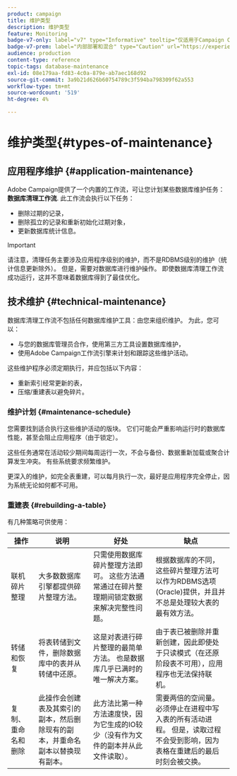 ```yaml
---
product: campaign
title: 维护类型
description: 维护类型
feature: Monitoring
badge-v7-only: label="v7" type="Informative" tooltip="仅适用于Campaign Classicv7"
badge-v7-prem: label="内部部署和混合" type="Caution" url="https://experienceleague.adobe.com/docs/campaign-classic/using/installing-campaign-classic/architecture-and-hosting-models/hosting-models-lp/hosting-models.html?lang=zh-Hans" tooltip="仅适用于内部部署和混合部署"
audience: production
content-type: reference
topic-tags: database-maintenance
exl-id: 08e179aa-fd83-4c0a-879e-ab7aec168d92
source-git-commit: 3a9b21d626b60754789c3f594ba798309f62a553
workflow-type: tm+mt
source-wordcount: '519'
ht-degree: 4%

---
```


# 维护类型{#types-of-maintenance}



## 应用程序维护 {#application-maintenance}

Adobe Campaign提供了一个内置的工作流，可让您计划某些数据库维护任务： **数据库清理工作流**. 此工作流会执行以下任务：

* 删除过期的记录，
* 删除孤立的记录和重新初始化过期对象，
* 更新数据库统计信息。

>[!IMPORTANT]
>
>请注意，清理任务主要涉及应用程序级别的维护，而不是RDBMS级别的维护（统计信息更新除外）。 但是，需要对数据库进行维护操作。 即使数据库清理工作流成功运行，这并不意味着数据库得到了最佳优化。

## 技术维护 {#technical-maintenance}

数据库清理工作流不包括任何数据库维护工具：由您来组织维护。 为此，您可以：

* 与您的数据库管理员合作，使用第三方工具设置数据库维护，
* 使用Adobe Campaign工作流引擎来计划和跟踪这些维护活动。

这些维护程序必须定期执行，并应包括以下内容：

* 重新索引经常更新的表，
* 压缩/重建表以避免碎片。

### 维护计划 {#maintenance-schedule}

您需要找到适合执行这些维护活动的版块。 它们可能会严重影响运行时的数据库性能，甚至会阻止应用程序（由于锁定）。

这些任务通常在活动较少期间每周运行一次，不会与备份、数据重新加载或聚合计算发生冲突。 有些系统要求频繁维护。

更深入的维护，如完全表重建，可以每月执行一次，最好是应用程序完全停止，因为系统无论如何都不可用。

### 重建表 {#rebuilding-a-table}

有几种策略可供使用：

<table> 
 <thead> 
  <tr> 
   <th> 操作 </th> 
   <th> 说明 </th> 
   <th> 好处 </th> 
   <th> 缺点 </th> 
  </tr> 
 </thead> 
 <tbody> 
  <tr> 
   <td> 联机碎片整理<br /> </td> 
   <td> 大多数数据库引擎都提供碎片整理方法。<br /> </td> 
   <td> 只需使用数据库碎片整理方法即可。 这些方法通常通过在碎片整理期间锁定数据来解决完整性问题。<br /> </td> 
   <td> 根据数据库的不同，这些碎片整理方法可以作为RDBMS选项(Oracle)提供，并且并不总是处理较大表的最有效方法。<br /> </td> 
  </tr> 
  <tr> 
   <td> 转储和恢复<br /> </td> 
   <td> 将表转储到文件，删除数据库中的表并从转储中还原。<br /> </td> 
   <td> 这是对表进行碎片整理的最简单方法。 也是数据库几乎已满时的唯一解决方案。<br /> </td> 
   <td> 由于表已被删除并重新创建，因此即使处于只读模式（在还原阶段表不可用），应用程序也无法保持联机。<br /> </td> 
  </tr> 
  <tr> 
   <td> 复制、重命名和删除<br /> </td> 
   <td> 此操作会创建表及其索引的副本，然后删除现有的副本，并重命名副本以替换现有副本。<br /> </td> 
   <td> 此方法比第一种方法速度快，因为它生成的IO较少（没有作为文件的副本并从此文件读取）。<br /> </td> 
   <td> 需要两倍的空间量。<br /> 必须停止在进程中写入表的所有活动进程。 但是，读取过程不会受到影响，因为表格在重建后的最后时刻会被交换。 <br /> </td> 
  </tr> 
 </tbody> 
</table>
